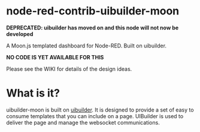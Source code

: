 # node-red-contrib-uibuilder-moon

**DEPRECATED: uibuilder has moved on and this node will not now be developed**

A Moon.js templated dashboard for Node-RED. Built on uibuilder.

**NO CODE IS YET AVAILABLE FOR THIS**

Please see the WIKI for details of the design ideas.

# What is it?

uibuilder-moon is built on [uibuilder](https://github.com/TotallyInformation/node-red-contrib-uibuilder). 
It is designed to provide a set of easy to consume templates that you can include on a page. UIBuilder is used to deliver 
the page and manage the websocket communications.
